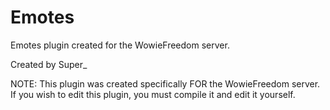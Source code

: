 # Emotes
Emotes plugin created for the WowieFreedom server.

Created by Super_

NOTE: This plugin was created specifically FOR the WowieFreedom server. If you wish to edit this plugin, you must compile it and edit it yourself.

